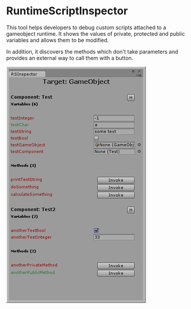 RuntimeScriptInspector
======================

This tool helps developers to debug custom scripts attached to a gameobject runtime. It shows the values of private, protected and public variables and allows them to be modified. 

In addition, it discovers the methods which don't take parameters and provides an external way to call them with a button.  

![Preview ConsolePanel](https://raw.githubusercontent.com/asekerefe/RuntimeScriptInspector/master/screenshot/rsi.png)

